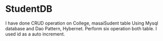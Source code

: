 # StudentDB
I have done CRUD operation on College, masaiSudent table Using Mysql database and Dao Pattern, Hybernet. Perform six operation both table. I used id as a auto increment.
